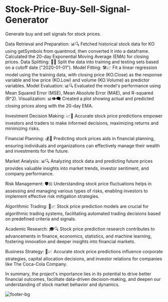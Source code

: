 # Stock-Price-Buy-Sell-Signal-Generator
Generate buy and sell signals for stock prices.

Data Retrieval and Preparation: 📊🔍 Fetched historical stock data for KO using getSymbols from quantmod, then converted it into a dataframe. Calculated the 20-day Exponential Moving Average (EMA) for closing prices.
Data Splitting: 📅🔪 Split the data into training and testing sets based on a cutoff date ("2020-01-01").
Model Fitting: 🛠️📈 Fit a linear regression model using the training data, with closing price (KO.Close) as the response variable and low price (KO.Low) and volume (KO.Volume) as predictor variables.
Model Evaluation: 📊🔍 Evaluated the model's performance using Mean Squared Error (MSE), Mean Absolute Error (MAE), and R-squared (R^2).
Visualization: 📊👁️‍🗨️ Created a plot showing actual and predicted closing prices along with the 20-day EMA.

Investment Decision Making: 📈💼 Accurate stock price predictions empower investors and traders to make informed decisions, maximizing returns and minimizing risks.

Financial Planning: 💰📅 Predicting stock prices aids in financial planning, ensuring individuals and organizations can effectively manage their wealth and investments for the future.

Market Analysis: 📊🔍 Analyzing stock data and predicting future prices provides valuable insights into market trends, investor sentiment, and company performance.

Risk Management: 🛡️⚖️ Understanding stock price fluctuations helps in assessing and managing various types of risks, enabling investors to implement effective risk mitigation strategies.

Algorithmic Trading: 🤖📈 Stock price prediction models are crucial for algorithmic trading systems, facilitating automated trading decisions based on predefined criteria and signals.

Academic Research: 🎓🔍 Stock price prediction research contributes to advancements in finance, economics, statistics, and machine learning, fostering innovation and deeper insights into financial markets.

Business Strategy: 🏢📈 Accurate stock price predictions influence corporate strategies, capital allocation decisions, and investor relations for companies like The Coca-Cola Company.

In summary, the project's importance lies in its potential to drive better financial outcomes, facilitate data-driven decision-making, and deepen our understanding of stock market behavior and dynamics.

![footer-bg](https://github.com/r0han01/Stock-Price-Buy-Sell-Signal-Generator/assets/168735672/8a8dd4cc-3cbd-40ae-bef1-d86bb4c5f5c3)

